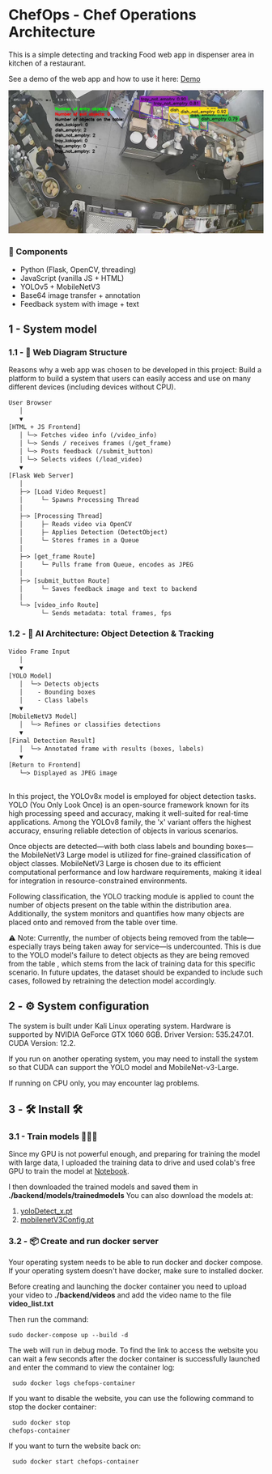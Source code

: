 # ChefOps - Chef Operations Architecture

This is a simple detecting and tracking Food web app in dispenser area in kitchen of a restaurant.

See a demo of the web app and how to use it here: [Demo](https://youtu.be/beFgcKEdK74)

![Detection and tracking in restaurants](./img_readme/detect1.jpeg)

### 🔧 Components
- Python (Flask, OpenCV, threading)
- JavaScript (vanilla JS + HTML)
- YOLOv5 + MobileNetV3
- Base64 image transfer + annotation
- Feedback system with image + text

## 1 - System model

### 1.1 - 📲 Web Diagram Structure

Reasons why a web app was chosen to be developed in this project: Build a platform to build a system that users can easily access and use on many different devices (including devices without CPU).


```plaintext
User Browser
   │
   ▼
[HTML + JS Frontend]
   │ └─> Fetches video info (/video_info)
   │ └─> Sends / receives frames (/get_frame)
   │ └─> Posts feedback (/submit_button)
   │ └─> Selects videos (/load_video)
   ▼
[Flask Web Server]
   │
   ├─> [Load Video Request]
   │     └─ Spawns Processing Thread
   │
   ├─> [Processing Thread]
   │     ├─ Reads video via OpenCV
   │     ├─ Applies Detection (DetectObject)
   │     └─ Stores frames in a Queue
   │
   ├─> [get_frame Route]
   │     └─ Pulls frame from Queue, encodes as JPEG
   │
   ├─> [submit_button Route]
   │     └─ Saves feedback image and text to backend
   │
   └─> [video_info Route]
         └─ Sends metadata: total frames, fps

```

### 1.2 - 🧠  AI Architecture: Object Detection & Tracking

```plaintext
Video Frame Input
   │
   ▼
[YOLO Model]
   │  └─> Detects objects
   │    - Bounding boxes
   │    - Class labels
   ▼
[MobileNetV3 Model]
   │  └─> Refines or classifies detections
   ▼
[Final Detection Result]
   │  └─> Annotated frame with results (boxes, labels)
   ▼
[Return to Frontend]
   └─> Displayed as JPEG image


```
In this project, the YOLOv8x model is employed for object detection tasks. YOLO (You Only Look Once) is an open-source framework known for its high processing speed and accuracy, making it well-suited for real-time applications. Among the YOLOv8 family, the 'x' variant offers the highest accuracy, ensuring reliable detection of objects in various scenarios.

Once objects are detected—with both class labels and bounding boxes—the MobileNetV3 Large model is utilized for fine-grained classification of object classes. MobileNetV3 Large is chosen due to its efficient computational performance and low hardware requirements, making it ideal for integration in resource-constrained environments.

Following classification, the YOLO tracking module is applied to count the number of objects present on the table within the distribution area. Additionally, the system monitors and quantifies how many objects are placed onto and removed from the table over time.

⚠️ Note: Currently, the number of objects being removed from the table—especially trays being taken away for service—is undercounted. This is due to the YOLO model's failure to detect objects as they are being removed from the table , which stems from the lack of training data for this specific scenario. In future updates, the dataset should be expanded to include such cases, followed by retraining the detection model accordingly.

## 2 - ⚙️ System configuration

The system is built under Kali Linux operating system.
Hardware is supported by NVIDIA GeForce GTX 1060 6GB. 
Driver Version: 535.247.01. CUDA Version: 12.2.

If you run on another operating system, you may need to install the system so that CUDA can support the YOLO model and MobileNet-v3-Large.

If running on CPU only, you may encounter lag problems.

## 3 - 🛠️ Install 🛠️

### 3.1 - Train models 🚀🚀🚀

Since my GPU is not powerful enough, and preparing for training the model with large data, I uploaded the training data to drive and used colab's free GPU to train the model at [Notebook](https://colab.research.google.com/drive/1BQBtCAfZXa7VZ3tKhATG5o_w6OgUP3YL?usp=drive_link).

I then downloaded the trained models and saved them in **./backend/models/trainedmodels**
You can also download the models at:
1. [yoloDetect_x.pt](https://drive.google.com/file/d/1boh8GyscJqu-oZ2oxUlu5as24CEPiiYX/view?usp=sharing)
2. [mobilenetV3Config.pt](https://drive.google.com/file/d/10rYp7slU9RzE9UrXWze6Cu2ThsNaHwbj/view?usp=drive_link)

### 3.2 - 📦 Create and run docker server

Your operating system needs to be able to run docker and docker compose. If your operating system doesn't have docker, make sure to installed docker.

Before creating and launching the docker container you need to upload your video to **./backend/videos** and add the video name to the file **video_list.txt**

Then run the command:
<pre><code>sudo docker-compose up --build -d </code></pre>

The web will run in debug mode. To find the link to access the website you can wait a few seconds after the docker container is successfully launched and enter the command to view the container log:
<pre><code> sudo docker logs chefops-container </code></pre>

If you want to disable the website, you can use the following command to stop the docker container: <pre><code> sudo docker stop chefops-container    </code></pre>

If you want to turn the website back on:
<pre><code> sudo docker start chefops-container    </code></pre> 
